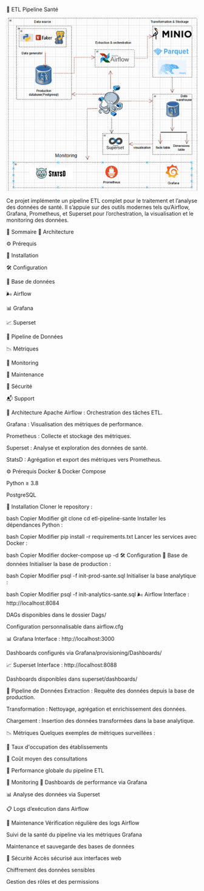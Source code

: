 🏥 ETL Pipeline Santé
<p align="center"> <img src="assets/Animation.gif" alt="Pipeline ETL Animation"> </p>
Ce projet implémente un pipeline ETL complet pour le traitement et l’analyse des données de santé. Il s’appuie sur des outils modernes tels qu’Airflow, Grafana, Prometheus, et Superset pour l’orchestration, la visualisation et le monitoring des données.

📌 Sommaire
🧱 Architecture

⚙️ Prérequis

🚀 Installation

🛠️ Configuration

📂 Base de données

🌬️ Airflow

📊 Grafana

📈 Superset

🔄 Pipeline de Données

📉 Métriques

🧩 Monitoring

🧼 Maintenance

🔐 Sécurité

📬 Support

🧱 Architecture
Apache Airflow : Orchestration des tâches ETL.

Grafana : Visualisation des métriques de performance.

Prometheus : Collecte et stockage des métriques.

Superset : Analyse et exploration des données de santé.

StatsD : Agrégation et export des métriques vers Prometheus.

⚙️ Prérequis
Docker & Docker Compose

Python ≥ 3.8

PostgreSQL

🚀 Installation
Cloner le repository :

bash
Copier
Modifier
git clone <url-du-repo>
cd etl-pipeline-sante
Installer les dépendances Python :

bash
Copier
Modifier
pip install -r requirements.txt
Lancer les services avec Docker :

bash
Copier
Modifier
docker-compose up -d
🛠️ Configuration
📂 Base de données
Initialiser la base de production :

bash
Copier
Modifier
psql -f init-prod-sante.sql
Initialiser la base analytique :

bash
Copier
Modifier
psql -f init-analytics-sante.sql
🌬️ Airflow
Interface : http://localhost:8084

DAGs disponibles dans le dossier Dags/

Configuration personnalisable dans airflow.cfg

📊 Grafana
Interface : http://localhost:3000

Dashboards configurés via Grafana/provisioning/Dashboards/

📈 Superset
Interface : http://localhost:8088

Dashboards disponibles dans superset/dashboards/

🔄 Pipeline de Données
Extraction : Requête des données depuis la base de production.

Transformation : Nettoyage, agrégation et enrichissement des données.

Chargement : Insertion des données transformées dans la base analytique.

📉 Métriques
Quelques exemples de métriques surveillées :

🔹 Taux d'occupation des établissements

🔹 Coût moyen des consultations

🔹 Performance globale du pipeline ETL

🧩 Monitoring
🔎 Dashboards de performance via Grafana

📊 Analyse des données via Superset

📋 Logs d’exécution dans Airflow

🧼 Maintenance
Vérification régulière des logs Airflow

Suivi de la santé du pipeline via les métriques Grafana

Maintenance et sauvegarde des bases de données

🔐 Sécurité
Accès sécurisé aux interfaces web

Chiffrement des données sensibles

Gestion des rôles et des permissions

